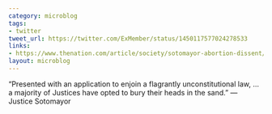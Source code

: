 ```yaml
---
category: microblog
tags:
- twitter
tweet_url: https://twitter.com/ExMember/status/1450117577024278533
links:
- https://www.thenation.com/article/society/sotomayor-abortion-dissent/
layout: microblog
---
```

“Presented with an application to enjoin a flagrantly unconstitutional law, … a majority of Justices have opted to bury their heads in the sand.” — Justice Sotomayor
